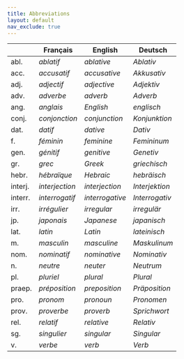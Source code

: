 ```yaml
---
title: Abbreviations
layout: default
nav_exclude: true
---
```

|  | Français |  English | Deutsch |
| --- | --- | --- | --- |
| abl. | *ablatif*  | *ablative* |  *Ablativ* |
| acc. | *accusatif*  | *accusative* |  *Akkusativ* |
| adj. | *adjectif*  | *adjective* | *Adjektiv* |
| adv. | *adverbe*  | *adverb* | *Adverb* |
| ang. | *anglais*  | *English* |  *englisch* |
| conj. | *conjonction*  | *conjunction* |  *Konjunktion* |
| dat. | *datif*  | *dative* |  *Dativ* |
| f. | *féminin*  | *feminine* |  *Femininum* |
| gen. | *génitif*  | *genitive*  | *Genetiv* |
| gr. | *grec*  | *Greek*  | *griechisch* |
| hebr. | *hébraïque*  | *Hebraic*  | *hebräisch* |
| interj. | *interjection*  | *interjection*  | *Interjektion* |
| interr. | *interrogatif*  | *interrogative*  | *Interrogativ* |
| irr. | *irrégulier*  | *irregular*  | *irregulär* |
| jp. | *japonais*  | *Japanese*  | *japanisch* |
| lat.  | *latin* | *Latin* | *lateinisch* |
| m. | *masculin*  | *masculine* |  *Maskulinum* |
| nom. | *nominatif*  | *nominative* |  *Nominativ* |
| n. | *neutre*  | *neuter* |  *Neutrum* |
| pl. | *pluriel*  | *plural* |  *Plural* |
| praep. | *préposition*  | *preposition* |  *Präposition* |
| pro. | *pronom*  | *pronoun* |  *Pronomen* |
| prov. | *proverbe*  | *proverb* |  *Sprichwort* |
| rel. | *relatif*  | *relative* |  *Relativ* |
| sg. | *singulier*  | *singular* |  *Singular* |
| v.  | *verbe* | *verb* | *Verb* |